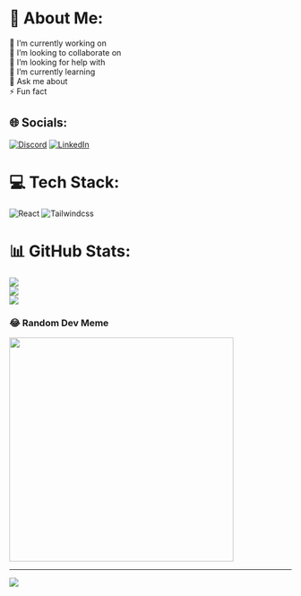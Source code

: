 # 💫 About Me:

🔭 I’m currently working on<br>👯 I’m looking to collaborate on<br>🤝 I’m looking for help with<br>🌱 I’m currently learning<br>💬 Ask me about<br>⚡ Fun fact

## 🌐 Socials:

[![Discord](https://img.shields.io/badge/Discord-%237289DA.svg?logo=discord&logoColor=white)](https://discord.gg/mtijani.) [![LinkedIn](https://img.shields.io/badge/LinkedIn-%230077B5.svg?logo=linkedin&logoColor=white)](https://linkedin.com/in/mahdi-tijani-52a9b4258)

# 💻 Tech Stack:

![React](https://img.shields.io/badge/react-%2320232a.svg?style=for-the-badge&logo=react&logoColor=%2361DAFB)
![Tailwindcss](https://img.shields.io/badge/tailwindcss-%2320232a.svg?style=for-the-badge&logo=tailwindcss&logoColor=%2361DAFB)

# 📊 GitHub Stats:

![](https://github-readme-stats.vercel.app/api?username=M-Tijani&theme=dark&hide_border=false&include_all_commits=true&count_private=false)<br/>
![](https://github-readme-streak-stats.herokuapp.com/?user=M-Tijani&theme=dark&hide_border=false)<br/>
![](https://github-readme-stats.vercel.app/api/top-langs/?username=M-Tijani&theme=dark&hide_border=false&include_all_commits=true&count_private=false&layout=compact)

### 😂 Random Dev Meme

<img src='https://randommeme-five.vercel.app/' style="height: 400px;"/>

---

[![](https://visitcount.itsvg.in/api?id=M-Tijani&icon=0&color=0)](https://visitcount.itsvg.in)

<!-- Proudly created with GPRM ( https://gprm.itsvg.in ) -->
